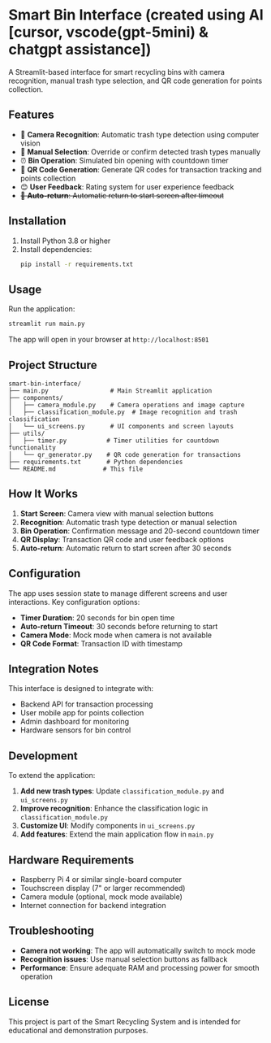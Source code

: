 # Smart Bin Interface (created using AI [cursor, vscode(gpt-5mini) & chatgpt assistance])

A Streamlit-based interface for smart recycling bins with camera recognition, manual trash type selection, and QR code generation for points collection.

## Features

- 📸 **Camera Recognition**: Automatic trash type detection using computer vision
- 🎯 **Manual Selection**: Override or confirm detected trash types manually
- ⏰ **Bin Operation**: Simulated bin opening with countdown timer
- 📱 **QR Code Generation**: Generate QR codes for transaction tracking and points collection
- 😊 **User Feedback**: Rating system for user experience feedback
- ~~🔄 **Auto-return**: Automatic return to start screen after timeout~~

## Installation

1. Install Python 3.8 or higher
2. Install dependencies:
   ```bash
   pip install -r requirements.txt
   ```

## Usage

Run the application:
```bash
streamlit run main.py
```

The app will open in your browser at `http://localhost:8501`

## Project Structure

```
smart-bin-interface/
├── main.py                 # Main Streamlit application
├── components/
│   ├── camera_module.py    # Camera operations and image capture
│   ├── classification_module.py  # Image recognition and trash classification
│   └── ui_screens.py       # UI components and screen layouts
├── utils/
│   ├── timer.py           # Timer utilities for countdown functionality
│   └── qr_generator.py    # QR code generation for transactions
├── requirements.txt       # Python dependencies
└── README.md             # This file
```

## How It Works

1. **Start Screen**: Camera view with manual selection buttons
2. **Recognition**: Automatic trash type detection or manual selection
3. **Bin Operation**: Confirmation message and 20-second countdown timer
4. **QR Display**: Transaction QR code and user feedback options
5. **Auto-return**: Automatic return to start screen after 30 seconds

## Configuration

The app uses session state to manage different screens and user interactions. Key configuration options:

- **Timer Duration**: 20 seconds for bin open time
- **Auto-return Timeout**: 30 seconds before returning to start
- **Camera Mode**: Mock mode when camera is not available
- **QR Code Format**: Transaction ID with timestamp

## Integration Notes

This interface is designed to integrate with:
- Backend API for transaction processing
- User mobile app for points collection
- Admin dashboard for monitoring
- Hardware sensors for bin control

## Development

To extend the application:

1. **Add new trash types**: Update `classification_module.py` and `ui_screens.py`
2. **Improve recognition**: Enhance the classification logic in `classification_module.py`
3. **Customize UI**: Modify components in `ui_screens.py`
4. **Add features**: Extend the main application flow in `main.py`

## Hardware Requirements

- Raspberry Pi 4 or similar single-board computer
- Touchscreen display (7" or larger recommended)
- Camera module (optional, mock mode available)
- Internet connection for backend integration

## Troubleshooting

- **Camera not working**: The app will automatically switch to mock mode
- **Recognition issues**: Use manual selection buttons as fallback
- **Performance**: Ensure adequate RAM and processing power for smooth operation

## License

This project is part of the Smart Recycling System and is intended for educational and demonstration purposes.

